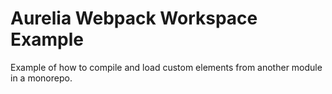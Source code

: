 # Aurelia Webpack Workspace Example

Example of how to compile and load custom elements from another module in a
monorepo.
